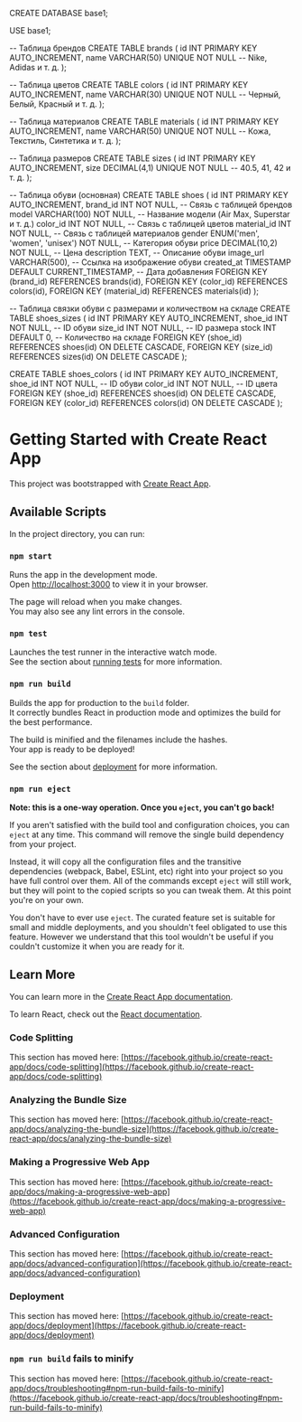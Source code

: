 CREATE DATABASE base1;

USE base1;

-- Таблица брендов
CREATE TABLE brands (
    id INT PRIMARY KEY AUTO_INCREMENT,
    name VARCHAR(50) UNIQUE NOT NULL -- Nike, Adidas и т. д.
);

-- Таблица цветов
CREATE TABLE colors (
    id INT PRIMARY KEY AUTO_INCREMENT,
    name VARCHAR(30) UNIQUE NOT NULL -- Черный, Белый, Красный и т. д.
);

-- Таблица материалов
CREATE TABLE materials (
    id INT PRIMARY KEY AUTO_INCREMENT,
    name VARCHAR(50) UNIQUE NOT NULL -- Кожа, Текстиль, Синтетика и т. д.
);

-- Таблица размеров
CREATE TABLE sizes (
    id INT PRIMARY KEY AUTO_INCREMENT,
    size DECIMAL(4,1) UNIQUE NOT NULL -- 40.5, 41, 42 и т. д.
);

-- Таблица обуви (основная)
CREATE TABLE shoes (
    id INT PRIMARY KEY AUTO_INCREMENT,
    brand_id INT NOT NULL, -- Связь с таблицей брендов
    model VARCHAR(100) NOT NULL, -- Название модели (Air Max, Superstar и т. д.)
    color_id INT NOT NULL, -- Связь с таблицей цветов
    material_id INT NOT NULL, -- Связь с таблицей материалов
    gender ENUM('men', 'women', 'unisex') NOT NULL, -- Категория обуви
    price DECIMAL(10,2) NOT NULL, -- Цена
    description TEXT, -- Описание обуви
    image_url VARCHAR(500), -- Ссылка на изображение обуви
    created_at TIMESTAMP DEFAULT CURRENT_TIMESTAMP, -- Дата добавления
    FOREIGN KEY (brand_id) REFERENCES brands(id),
    FOREIGN KEY (color_id) REFERENCES colors(id),
    FOREIGN KEY (material_id) REFERENCES materials(id)
);

-- Таблица связки обуви с размерами и количеством на складе
CREATE TABLE shoes_sizes (
    id INT PRIMARY KEY AUTO_INCREMENT,
    shoe_id INT NOT NULL, -- ID обуви
    size_id INT NOT NULL, -- ID размера
    stock INT DEFAULT 0, -- Количество на складе
    FOREIGN KEY (shoe_id) REFERENCES shoes(id) ON DELETE CASCADE,
    FOREIGN KEY (size_id) REFERENCES sizes(id) ON DELETE CASCADE
);

CREATE TABLE shoes_colors (
    id INT PRIMARY KEY AUTO_INCREMENT,
    shoe_id INT NOT NULL, -- ID обуви
    color_id INT NOT NULL, -- ID цвета
    FOREIGN KEY (shoe_id) REFERENCES shoes(id) ON DELETE CASCADE,
    FOREIGN KEY (color_id) REFERENCES colors(id) ON DELETE CASCADE
);


# Getting Started with Create React App

This project was bootstrapped with [Create React App](https://github.com/facebook/create-react-app).

## Available Scripts

In the project directory, you can run:

### `npm start`

Runs the app in the development mode.\
Open [http://localhost:3000](http://localhost:3000) to view it in your browser.

The page will reload when you make changes.\
You may also see any lint errors in the console.

### `npm test`

Launches the test runner in the interactive watch mode.\
See the section about [running tests](https://facebook.github.io/create-react-app/docs/running-tests) for more information.

### `npm run build`

Builds the app for production to the `build` folder.\
It correctly bundles React in production mode and optimizes the build for the best performance.

The build is minified and the filenames include the hashes.\
Your app is ready to be deployed!

See the section about [deployment](https://facebook.github.io/create-react-app/docs/deployment) for more information.

### `npm run eject`

**Note: this is a one-way operation. Once you `eject`, you can't go back!**

If you aren't satisfied with the build tool and configuration choices, you can `eject` at any time. This command will remove the single build dependency from your project.

Instead, it will copy all the configuration files and the transitive dependencies (webpack, Babel, ESLint, etc) right into your project so you have full control over them. All of the commands except `eject` will still work, but they will point to the copied scripts so you can tweak them. At this point you're on your own.

You don't have to ever use `eject`. The curated feature set is suitable for small and middle deployments, and you shouldn't feel obligated to use this feature. However we understand that this tool wouldn't be useful if you couldn't customize it when you are ready for it.

## Learn More

You can learn more in the [Create React App documentation](https://facebook.github.io/create-react-app/docs/getting-started).

To learn React, check out the [React documentation](https://reactjs.org/).

### Code Splitting

This section has moved here: [https://facebook.github.io/create-react-app/docs/code-splitting](https://facebook.github.io/create-react-app/docs/code-splitting)

### Analyzing the Bundle Size

This section has moved here: [https://facebook.github.io/create-react-app/docs/analyzing-the-bundle-size](https://facebook.github.io/create-react-app/docs/analyzing-the-bundle-size)

### Making a Progressive Web App

This section has moved here: [https://facebook.github.io/create-react-app/docs/making-a-progressive-web-app](https://facebook.github.io/create-react-app/docs/making-a-progressive-web-app)

### Advanced Configuration

This section has moved here: [https://facebook.github.io/create-react-app/docs/advanced-configuration](https://facebook.github.io/create-react-app/docs/advanced-configuration)

### Deployment

This section has moved here: [https://facebook.github.io/create-react-app/docs/deployment](https://facebook.github.io/create-react-app/docs/deployment)

### `npm run build` fails to minify

This section has moved here: [https://facebook.github.io/create-react-app/docs/troubleshooting#npm-run-build-fails-to-minify](https://facebook.github.io/create-react-app/docs/troubleshooting#npm-run-build-fails-to-minify)

